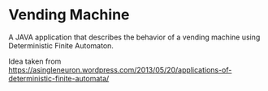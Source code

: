 # Vending Machine
A JAVA application that describes the behavior of a vending machine using Deterministic Finite Automaton.

Idea taken from https://asingleneuron.wordpress.com/2013/05/20/applications-of-deterministic-finite-automata/
